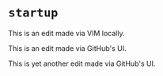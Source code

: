 # `startup`

This is an edit made via VIM locally.

This is an edit made via GitHub's UI.

This is yet another edit made via GitHub's UI.
